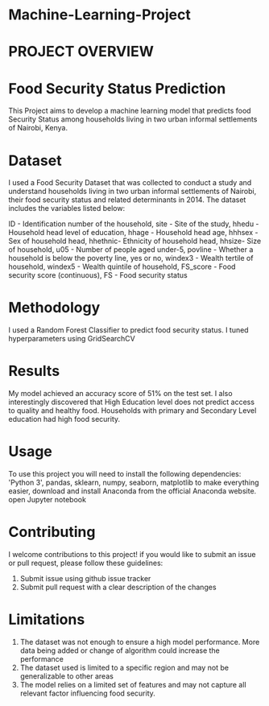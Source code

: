 # Machine-Learning-Project
# PROJECT OVERVIEW
# Food Security Status Prediction
This Project aims to develop a machine learning model that predicts food Security Status among households living in two urban informal settlements of Nairobi, Kenya.
# Dataset
I used a Food Security Dataset that was collected to conduct a study and understand households living in two urban informal settlements of Nairobi, their food security status and related determinants in 2014. The dataset includes the variables listed below:

ID	-        Identification number of the household,
site	-      Site of the study,
hhedu	-      Household head level of education,
hhage	-    Household head age,
hhhsex	-  Sex of household head,
hhethnic-	  Ethnicity of household head,
hhsize-	    Size of household,
u05 -	      Number of people aged under-5,
povline	-   Whether a household is below the poverty line, yes or no,
windex3 -	  Wealth tertile of household,
windex5 -	  Wealth quintile of household,
FS_score -	Food security score (continuous),
FS	-       Food security status
# Methodology
I used a Random Forest Classifier to predict food security status. I tuned hyperparameters using GridSearchCV
# Results
My model achieved an accuracy score of 51% on the test set. I also interestingly discovered that High Education level does not predict access to quality and healthy food.
Households with primary and Secondary Level education had high food security.
# Usage
To use this project you will need to install the following dependencies:
'Python 3', pandas, sklearn, numpy, seaborn, matplotlib
to make everything easier, download and install Anaconda from the official Anaconda website.
open Jupyter notebook
# Contributing
I welcome contributions to this project! if you would like to submit an issue or pull request, please follow these guidelines:

1. Submit issue using github issue tracker
2. Submit pull request with a clear description of the changes
# Limitations
1. The dataset was not enough to ensure a high model performance. More data being added or change of algorithm could increase the performance
2. The dataset used is limited to a specific region and may not be generalizable to other areas
3. The model relies on a limited set of features and may not capture all relevant factor influencing food security.

#



